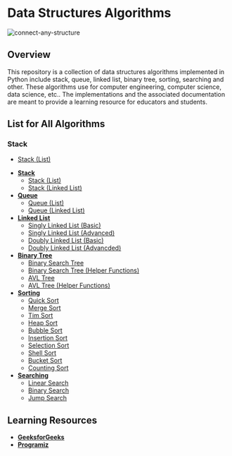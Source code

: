 # Data Structures Algorithms

![connect-any-structure](https://user-images.githubusercontent.com/86193685/205382575-03594fa1-0481-4d27-a768-3e9c9e565958.gif)

## Overview
This repository is a collection of data structures algorithms implemented in Python include stack, queue, linked list, binary tree, sorting, searching and other. These algorithms use for computer engineering, computer science, data science, etc.. The implementations and the associated documentation are meant to provide a learning resource for educators and students.

## List for All Algorithms

### Stack
- [Stack (List)](stack/stack_list.py)
+ <b><a href="https://github.com/Bourbxn/data-structures-algorithms/tree/main/stack">Stack</a></b>
  - <a href="https://github.com/Bourbxn/data-structures-algorithms/tree/main/stack/stack_list.py">Stack (List)</a>
  - <a href="https://github.com/Bourbxn/data-structures-algorithms/tree/main/stack/stack_linked_list.py">Stack (Linked List)</a>
+ <b><a href="https://github.com/Bourbxn/data-structures-algorithms/tree/main/queue">Queue</a></b>
  - <a href="https://github.com/Bourbxn/data-structures-algorithms/tree/main/queue/queue_list.py">Queue (List)</a>
  - <a href="https://github.com/Bourbxn/data-structures-algorithms/tree/main/queue/queue_linked_list.py">Queue (Linked List)</a>
+ <b><a href="https://github.com/Bourbxn/data-structures-algorithms/tree/main/linked-list">Linked List</a></b>
  - <a href="https://github.com/Bourbxn/data-structures-algorithms/tree/main/linked-list/singly_linked_list_1.py">Singly Linked List (Basic)</a>
  - <a href="https://github.com/Bourbxn/data-structures-algorithms/tree/main/linked-list/singly_linked_list_2.py">Singly Linked List (Advanced)</a>
  - <a href="https://github.com/Bourbxn/data-structures-algorithms/tree/main/linked-list/doubly_linked_list_1.py">Doubly Linked List (Basic)</a>
  - <a href="https://github.com/Bourbxn/data-structures-algorithms/tree/main/linked-list/doubly_linked_list_2.py">Doubly Linked List (Advancded)</a>
+ <b><a href="https://github.com/Bourbxn/data-structures-algorithms/tree/main/binary-tree">Binary Tree</a></b>
  - <a href="https://github.com/Bourbxn/data-structures-algorithms/tree/main/binary-tree/binary_search_tree_1.py">Binary Search Tree</a>
  - <a href="https://github.com/Bourbxn/data-structures-algorithms/tree/main/binary-tree/binary_search_tree_2.py">Binary Search Tree (Helper Functions)</a>
  - <a href="https://github.com/Bourbxn/data-structures-algorithms/tree/main/binary-tree/avl_tree_1.py">AVL Tree</a>
  - <a href="https://github.com/Bourbxn/data-structures-algorithms/tree/main/binary-tree/avl_tree_2.py">AVL Tree (Helper Functions)</a>
+ <b><a href="https://github.com/Bourbxn/data-structures-algorithms/tree/main/sorting">Sorting</a></b>
  - <a href="https://github.com/Bourbxn/data-structures-algorithms/blob/main/sorting/quick_sort.py">Quick Sort</a>
  - <a href="https://github.com/Bourbxn/data-structures-algorithms/blob/main/sorting/merge_sort.py">Merge Sort</a>
  - <a href="https://github.com/Bourbxn/data-structures-algorithms/blob/main/sorting/tim_sort.py">Tim Sort</a>
  - <a href="https://github.com/Bourbxn/data-structures-algorithms/blob/main/sorting/heap_sort.py">Heap Sort</a>
  - <a href="https://github.com/Bourbxn/data-structures-algorithms/blob/main/sorting/bubble_sort.py">Bubble Sort</a>
  - <a href="https://github.com/Bourbxn/data-structures-algorithms/blob/main/sorting/insertion_sort.py">Insertion Sort</a>
  - <a href="https://github.com/Bourbxn/data-structures-algorithms/blob/main/sorting/selection_sort.py">Selection Sort</a>
  - <a href="https://github.com/Bourbxn/data-structures-algorithms/blob/main/sorting/shell_sort.py">Shell Sort</a>
  - <a href="https://github.com/Bourbxn/data-structures-algorithms/blob/main/sorting/bucket_sort.py">Bucket Sort</a>
  - <a href="https://github.com/Bourbxn/data-structures-algorithms/blob/main/sorting/counting_sort.py">Counting Sort</a>
+ <b><a href="https://github.com/Bourbxn/data-structures-algorithms/tree/main/searching">Searching</a></b>
  - <a href="https://github.com/Bourbxn/data-structures-algorithms/tree/main/searching/linear_search.py">Linear Search</a>
  - <a href="https://github.com/Bourbxn/data-structures-algorithms/tree/main/searching/binary_search.py">Binary Search</a>
  - <a href="https://github.com/Bourbxn/data-structures-algorithms/tree/main/searching/jump_search.py">Jump Search</a>

## Learning Resources
- <b><a href="https://www.geeksforgeeks.org/">GeeksforGeeks</a></b>
-  <b><a href="https://www.programiz.com/">Programiz</a></b>
